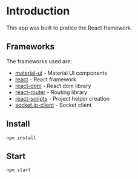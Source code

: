 # Introduction

This app was built to pratice the React framework.

## Frameworks

The frameworks used are:

* [material-ui](https://material-ui.com/) - Material UI components
* [react](https://github.com/facebook/react) - React framework
* [react-dom](https://github.com/facebook/react) - React dom library
* [react-router](https://github.com/ReactTraining/react-router) - Routing library
* [react-scripts](https://github.com/facebook/create-react-app) - Project helper creation
* [socket.io-client](https://www.npmjs.com/package/socket.io-client) - Socket client

## Install

```
npm install
```

## Start

```
npm start
```

